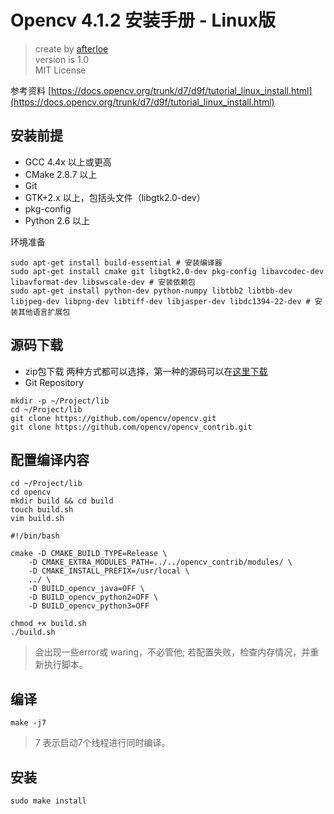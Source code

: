 # Opencv 4.1.2 安装手册 - Linux版
> create by [afterloe](605728727@qq.com)  
> version is 1.0  
> MIT License  

参考资料 [https://docs.opencv.org/trunk/d7/d9f/tutorial_linux_install.html](https://docs.opencv.org/trunk/d7/d9f/tutorial_linux_install.html)  

## 安装前提
- GCC 4.4x 以上或更高
- CMake 2.8.7 以上
- Git
- GTK+2.x 以上，包括头文件（libgtk2.0-dev）
- pkg-config
- Python 2.6 以上

环境准备
```
sudo apt-get install build-essential # 安装编译器
sudo apt-get install cmake git libgtk2.0-dev pkg-config libavcodec-dev libavformat-dev libswscale-dev # 安装依赖包
sudo apt-get install python-dev python-numpy libtbb2 libtbb-dev libjpeg-dev libpng-dev libtiff-dev libjasper-dev libdc1394-22-dev # 安装其他语言扩展包
```

## 源码下载
- zip包下载
两种方式都可以选择，第一种的源码可以在[这里下载](https://opencv.org/releases/)
- Git Repository
```
mkdir -p ~/Project/lib
cd ~/Project/lib
git clone https://github.com/opencv/opencv.git
git clone https://github.com/opencv/opencv_contrib.git
```

## 配置编译内容
```
cd ~/Project/lib
cd opencv
mkdir build && cd build
touch build.sh
vim build.sh

#!/bin/bash

cmake -D CMAKE_BUILD_TYPE=Release \
	-D CMAKE_EXTRA_MODULES_PATH=../../opencv_contrib/modules/ \
	-D CMAKE_INSTALL_PREFIX=/usr/local \
	../ \
	-D BUILD_opencv_java=OFF \
	-D BUILD_opencv_python2=OFF \
	-D BUILD_opencv_python3=OFF

chmod +x build.sh
./build.sh
```
> 会出现一些error或 waring，不必管他; 若配置失败，检查内存情况，并重新执行脚本。

## 编译
```
make -j7
```
> 7 表示启动7个线程进行同时编译。

## 安装
```
sudo make install
```
